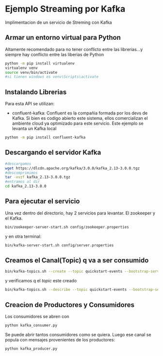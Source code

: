 # Ejemplo Streaming por Kafka

Implimentacion de un servicio de Streming con Kafka

## Armar un entorno virtual para Python

Altamente recomendado para no tener conflicto entre las librerias...y siempre hay conflicto entre las liberias de Python

```sh
python -m pip install virtualenv
virtualenv venv
source venv/bin/activate 
#si tienen windows es venv\Scripts\activate
```

## Instalando Librerias

Para esta API se utilizan:
- confluent-kafka: Confluent es la compañia formada por los devs de Kafka. Si bien es codigo abierto este sistema, ellos comercializan el ambiente cloud ya optimizado para este servicio. Este ejemplo se levanta un Kafka local 


```sh
python -m pip install confluent-kafka
```

## Descargando el servidor Kafka
```sh
#descargamos
wget https://dlcdn.apache.org/kafka/3.0.0/kafka_2.13-3.0.0.tgz
#descomprimimos
tar -xvzf kafka_2.13-3.0.0.tgz
#entramos al dir
cd kafka_2.13-3.0.0
```

## Para ejecutar el servicio

Una vez dentro del directorio, hay 2 servicios para levantar. El zookeeper y el Kafka.

```sh
bin/zookeeper-server-start.sh config/zookeeper.properties
```
y en otra terminal:

```sh
bin/kafka-server-start.sh config/server.properties
```

## Creamos el Canal(Topic) q va a ser consumido

```sh
bin/kafka-topics.sh --create --topic quickstart-events --bootstrap-server localhost:9092 --replication-factor 1 --partitions 1
```
y verificamos q el *topic* este creado
```sh
bin/kafka-topics.sh --describe --topic quickstart-events --bootstrap-server localhost:9092
```

## Creacion de Productores y Consumidores

Los consumidores se abren con

```sh
python kafka_consumer.py
```

Se puede abrir tantos consumidores como se quiera. Luego ese canal se popula con mensajes provenientes de los productores:

```sh
python kafka_producer.py
```

